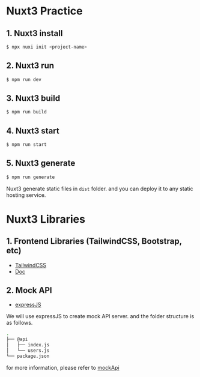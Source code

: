 # Nuxt3 Practice
## 1. Nuxt3 install

```bash
$ npx nuxi init <project-name>
```

## 2. Nuxt3 run

```bash
$ npm run dev
```

## 3. Nuxt3 build

```bash
$ npm run build
```

## 4. Nuxt3 start

```bash
$ npm run start
```

## 5. Nuxt3 generate

```bash
$ npm run generate
```

Nuxt3 generate static files in `dist` folder. and you can deploy it to any static hosting service.

# Nuxt3 Libraries

## 1. Frontend Libraries (TailwindCSS, Bootstrap, etc)
- [TailwindCSS](https://tailwindcss.com/)
- [Doc](docs/tailwindcss.md)

## 2. Mock API
- [expressJS](https://expressjs.com/)

We will use expressJS to create mock API server. and the folder structure is as follows.

```bash
.
├── @api
│   ├── index.js
│   └── users.js
└── package.json
```

for more information, please refer to [mockApi](docs/mockapi.md)